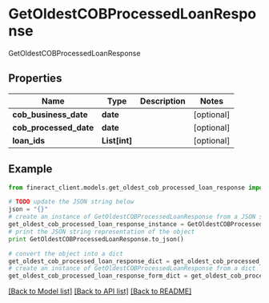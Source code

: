 # GetOldestCOBProcessedLoanResponse

GetOldestCOBProcessedLoanResponse

## Properties

Name | Type | Description | Notes
------------ | ------------- | ------------- | -------------
**cob_business_date** | **date** |  | [optional] 
**cob_processed_date** | **date** |  | [optional] 
**loan_ids** | **List[int]** |  | [optional] 

## Example

```python
from fineract_client.models.get_oldest_cob_processed_loan_response import GetOldestCOBProcessedLoanResponse

# TODO update the JSON string below
json = "{}"
# create an instance of GetOldestCOBProcessedLoanResponse from a JSON string
get_oldest_cob_processed_loan_response_instance = GetOldestCOBProcessedLoanResponse.from_json(json)
# print the JSON string representation of the object
print GetOldestCOBProcessedLoanResponse.to_json()

# convert the object into a dict
get_oldest_cob_processed_loan_response_dict = get_oldest_cob_processed_loan_response_instance.to_dict()
# create an instance of GetOldestCOBProcessedLoanResponse from a dict
get_oldest_cob_processed_loan_response_form_dict = get_oldest_cob_processed_loan_response.from_dict(get_oldest_cob_processed_loan_response_dict)
```
[[Back to Model list]](../README.md#documentation-for-models) [[Back to API list]](../README.md#documentation-for-api-endpoints) [[Back to README]](../README.md)


